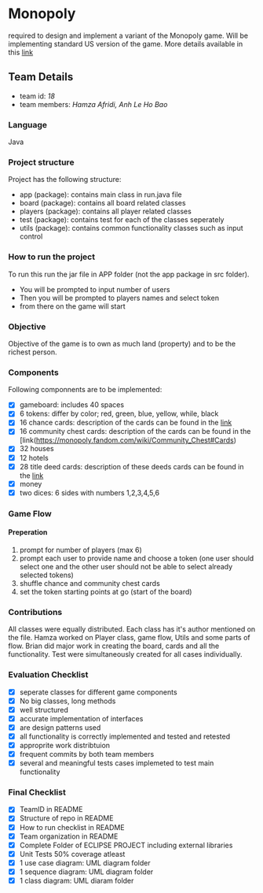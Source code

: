 # Monopoly  
required to design and implement a variant of the Monopoly game. Will be implementing standard US version of the game. More details available in this [link](https://monopoly.fandom.com/wiki/Monopoly)

## Team Details  
- team id: _18_  
- team members: _Hamza Afridi, Anh Le Ho Bao_ 

### Language  
Java

### Project structure  
Project has the following structure:
- app (package): contains main class in run.java file
- board (package): contains all board related classes
- players (package): contains all player related classes
- test (package): contains test for each of the classes seperately
- utils (package): contains common functionality classes such as input control

### How to run the project
To run this run the jar file in APP folder (not the app package in src folder).
- You will be prompted to input number of users
- Then you will be prompted to players names and select token
- from there on the game will start
  
### Objective  
Objective of the game is to own as much land (property) and to be the richest person.  

### Components
Following componnents are to be implemented:  
- [X] gameboard: includes 40 spaces
- [X] 6 tokens: differ by color; red, green, blue, yellow, while, black
- [X] 16 chance cards: description of the cards can be found in the [link](https://monopoly.fandom.com/wiki/Chance#Cards)
- [X] 16 community chest cards: description of the cards can be found in the [link(https://monopoly.fandom.com/wiki/Community_Chest#Cards)
- [X] 32 houses
- [X] 12 hotels
- [X] 28 title deed cards: description of these deeds cards can be found in the [link](https://www.ranker.com/list/all-monopoly-properties/steve-wright)
- [X] money
- [X] two dices: 6 sides with numbers 1,2,3,4,5,6

### Game Flow  

#### Preperation
1. prompt for number of players (max 6)
2. prompt each user to provide name and choose a token (one user should select one and the other user should not be able to select already selected tokens)
3. shuffle chance and community chest cards
4. set the token starting points at go (start of the board)

### Contributions  
All classes were equally distributed. Each class has it's author mentioned on the file. Hamza worked on Player class, game flow, Utils and some parts of flow. Brian did major work in creating the board, cards and all the functionality. Test were simultaneously created for all cases individually.

### Evaluation Checklist  
- [X] seperate classes for different game components
- [X] No big classes, long methods
- [X] well structured
- [X] accurate implementation of interfaces
- [X] are design patterns used
- [X] all functionality is correctly implemented and tested and retested
- [X] approprite work distribtuion
- [X] frequent commits by both team members
- [X] several and meaningful tests cases implemeted to test main functionality

### Final Checklist  
- [X] TeamID in README
- [X] Structure of repo in README
- [X] How to run checklist in README
- [X] Team organization in README
- [X] Complete Folder of ECLIPSE PROJECT including external libraries
- [X] Unit Tests 50% coverage atleast
- [X] 1 use case diagram: UML diagram folder
- [X]  1 sequence diagram: UML diagram folder
- [X] 1 class diagram: UML diaram folder
